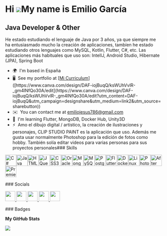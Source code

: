 Hi ![](https://user-images.githubusercontent.com/18350557/176309783-0785949b-9127-417c-8b55-ab5a4333674e.gif)My name is Emilio García
=====================================================================================================================================

Java Developer & Other
----------------------

He estado estudiando el lenguaje de Java por 3 años, ya que siempre me ha entusiasmado mucho la creación de aplicaciones, tambíen he estado estudiando otros lenguajes como MySQL, Kotlin, Flutter, C#, etc. Las aplicaciones más habituales que uso son: IntelIJ, Android Studio, Hibernate (JPA), Spring Boot

*   🌍  I'm based in España
*   🖥️  See my portfolio at [[Mi Curriculum](https://www.canva.com/design/DAF-iojBuqQ/ksWUhVvlR-_gm4lNfQo30A/edit?utm_content=DAF-iojBuqQ&utm_campaign=designshare&utm_medium=link2&utm_source=sharebutton(https://www.canva.com/design/DAF-iojBuqQ/ksWUhVvlR-_gm4lNfQo30A/edit?utm_content=DAF-iojBuqQ&utm_campaign=designshare&utm_medium=link2&utm_source=sharebutton)(https://www.canva.com/design/DAF-iojBuqQ/ksWUhVvlR-_gm4lNfQo30A/edit?utm_content=DAF-iojBuqQ&utm_campaign=designshare&utm_medium=link2&utm_source=sharebutton)(https://www.canva.com/design/DAF-iojBuqQ/ksWUhVvlR-_gm4lNfQo30A/edit?utm_content=DAF-iojBuqQ&utm_campaign=designshare&utm_medium=link2&utm_source=sharebutton))]([https://www.canva.com/design/DAF-iojBuqQ/ksWUhVvlR-_gm4lNfQo30A/edit](https://www.canva.com/design/DAF-iojBuqQ/ksWUhVvlR-_gm4lNfQo30A/edit?utm_content=DAF-iojBuqQ&utm_campaign=designshare&utm_medium=link2&utm_source=sharebutton))
*   ✉️  You can contact me at [emiliojesus786@gmail.com](mailto:emiliojesus786@gmail.com)
*   🧠  I'm learning Flutter, MongoDB, Docker Hub, Unity3D
*   ⚡  Amo el dibujo digital / artístico, la creación de ilustraciones y personajes, CLIP STUDIO PAINT es la aplicación que uso. Además me gusta usar normalmente Photoshop para la edición de fotos como hobby. También solía editar videos para varias personas para sus proyectos personales### Skills 
<p align="left">
<a href="https://docs.microsoft.com/en-us/dotnet/csharp/" target="_blank" rel="noreferrer"><img src="https://raw.githubusercontent.com/danielcranney/readme-generator/main/public/icons/skills/csharp-colored.svg" width="36" height="36" alt="C#" /></a><a href="https://www.oracle.com/java/" target="_blank" rel="noreferrer"><img src="https://raw.githubusercontent.com/danielcranney/readme-generator/main/public/icons/skills/java-colored.svg" width="36" height="36" alt="Java" /></a><a href="https://developer.mozilla.org/en-US/docs/Glossary/HTML5" target="_blank" rel="noreferrer"><img src="https://raw.githubusercontent.com/danielcranney/readme-generator/main/public/icons/skills/html5-colored.svg" width="36" height="36" alt="HTML5" /></a><a href="https://jquery.com/" target="_blank" rel="noreferrer"><img src="https://raw.githubusercontent.com/danielcranney/readme-generator/main/public/icons/skills/jquery-colored.svg" width="36" height="36" alt="JQuery" /></a><a href="https://www.w3.org/TR/CSS/#css" target="_blank" rel="noreferrer"><img src="https://raw.githubusercontent.com/danielcranney/readme-generator/main/public/icons/skills/css3-colored.svg" width="36" height="36" alt="CSS3" /></a><a href="https://www.oracle.com/uk/index.html" target="_blank" rel="noreferrer"><img src="https://raw.githubusercontent.com/danielcranney/readme-generator/main/public/icons/skills/oracle-colored.svg" width="36" height="36" alt="Oracle" /></a><a href="https://www.mongodb.com/" target="_blank" rel="noreferrer"><img src="https://raw.githubusercontent.com/danielcranney/readme-generator/main/public/icons/skills/mongodb-colored.svg" width="36" height="36" alt="MongoDB" /></a><a href="https://www.mysql.com/" target="_blank" rel="noreferrer"><img src="https://raw.githubusercontent.com/danielcranney/readme-generator/main/public/icons/skills/mysql-colored.svg" width="36" height="36" alt="MySQL" /></a><a href="https://www.postgresql.org/" target="_blank" rel="noreferrer"><img src="https://raw.githubusercontent.com/danielcranney/readme-generator/main/public/icons/skills/postgresql-colored.svg" width="36" height="36" alt="PostgreSQL" /></a><a href="https://flutter.dev/" target="_blank" rel="noreferrer"><img src="https://raw.githubusercontent.com/danielcranney/readme-generator/main/public/icons/skills/flutter-colored.svg" width="36" height="36" alt="Flutter" /></a><a href="https://www.docker.com/" target="_blank" rel="noreferrer"><img src="https://raw.githubusercontent.com/danielcranney/readme-generator/main/public/icons/skills/docker-colored.svg" width="36" height="36" alt="Docker" /></a><a href="https://www.linux.org" target="_blank" rel="noreferrer"><img src="https://raw.githubusercontent.com/danielcranney/readme-generator/main/public/icons/skills/linux-colored.svg" width="36" height="36" alt="Linux" /></a><a href="https://www.adobe.com/uk/products/photoshop.html" target="_blank" rel="noreferrer"><img src="https://raw.githubusercontent.com/danielcranney/readme-generator/main/public/icons/skills/photoshop-colored.svg" width="36" height="36" alt="Photoshop" /></a><a href="https://www.adobe.com/uk/products/aftereffects.html" target="_blank" rel="noreferrer"><img src="https://raw.githubusercontent.com/danielcranney/readme-generator/main/public/icons/skills/aftereffects-colored.svg" width="36" height="36" alt="After Effects" /></a><a href="https://www.adobe.com/uk/products/premiere.html" target="_blank" rel="noreferrer"><img src="https://raw.githubusercontent.com/danielcranney/readme-generator/main/public/icons/skills/premierepro-colored.svg" width="36" height="36" alt="Premiere Pro" /></a>
                    </p>
 ### Socials
             <p align="left">
                  <a href="https://discord.com/users/_cheno" target="_blank" rel="noreferrer">
                <picture>
                <source media="(prefers-color-scheme: dark)" srcset="undefined" />
                <source media="(prefers-color-scheme: light)" srcset="https://raw.githubusercontent.com/danielcranney/readme-generator/main/public/icons/socials/discord.svg" />
                <img src="https://raw.githubusercontent.com/danielcranney/readme-generator/main/public/icons/socials/discord.svg" width="32" height="32" />
                </picture>
                </a>
                  <a href="https://www.github.com/ErCheno" target="_blank" rel="noreferrer">
                <picture>
                <source media="(prefers-color-scheme: dark)" srcset="https://raw.githubusercontent.com/danielcranney/readme-generator/main/public/icons/socials/github-dark.svg" />
                <source media="(prefers-color-scheme: light)" srcset="https://raw.githubusercontent.com/danielcranney/readme-generator/main/public/icons/socials/github.svg" />
                <img src="https://raw.githubusercontent.com/danielcranney/readme-generator/main/public/icons/socials/github.svg" width="32" height="32" />
                </picture>
                </a>
                  <a href="http://www.instagram.com/emij_roj89" target="_blank" rel="noreferrer">
                <picture>
                <source media="(prefers-color-scheme: dark)" srcset="undefined" />
                <source media="(prefers-color-scheme: light)" srcset="https://raw.githubusercontent.com/danielcranney/readme-generator/main/public/icons/socials/instagram.svg" />
                <img src="https://raw.githubusercontent.com/danielcranney/readme-generator/main/public/icons/socials/instagram.svg" width="32" height="32" />
                </picture>
                </a>
                  <a href="https://www.linkedin.com/in/emilio-garcía-a94014223" target="_blank" rel="noreferrer">
                <picture>
                <source media="(prefers-color-scheme: dark)" srcset="https://raw.githubusercontent.com/danielcranney/readme-generator/main/public/icons/socials/linkedin-dark.svg" />
                <source media="(prefers-color-scheme: light)" srcset="https://raw.githubusercontent.com/danielcranney/readme-generator/main/public/icons/socials/linkedin.svg" />
                <img src="https://raw.githubusercontent.com/danielcranney/readme-generator/main/public/icons/socials/linkedin.svg" width="32" height="32" />
                </picture>
                </a>
                  <a href="https://www.youtube.com/@emiliogarcia7001" target="_blank" rel="noreferrer">
                <picture>
                <source media="(prefers-color-scheme: dark)" srcset="undefined" />
                <source media="(prefers-color-scheme: light)" srcset="https://raw.githubusercontent.com/danielcranney/readme-generator/main/public/icons/socials/youtube.svg" />
                <img src="https://raw.githubusercontent.com/danielcranney/readme-generator/main/public/icons/socials/youtube.svg" width="32" height="32" />
                </picture>
                </a></p>
                ### Badges

<b>My GitHub Stats</b>

<a href="http://www.github.com/ErCheno"><img src="https://github-readme-streak-stats.herokuapp.com/?user=ErCheno&stroke=ffffff&background=1c1917&ring=0891b2&fire=0891b2&currStreakNum=ffffff&currStreakLabel=0891b2&sideNums=ffffff&sideLabels=ffffff&dates=ffffff&hide_border=true" /></a>                  
